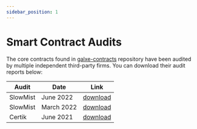```yaml
---
sidebar_position: 1
---
```


# Smart Contract Audits

The core contracts found in [galxe-contracts](https://github.com/GalxeHQ/galxe-contracts) repository have been audited by multiple independent third-party firms. You can download their audit reports below:

| Audit    | Date       | Link                                                     |
| -------- | ---------- | -------------------------------------------------------- |
| SlowMist | June 2022  | [download](./assets/audit-slowmist-gas-optimization.pdf) |
| SlowMist | March 2022 | [download](./assets/audit-slowmist.pdf)                  |
| Certik   | June 2021  | [download](./assets/audit-certik.pdf)                    |
